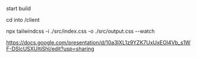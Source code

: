 start build 

cd into /client

npx tailwindcss -i ./src/index.css -o ./src/output.css --watch

https://docs.google.com/presentation/d/10a3IXL1z9YZK7UxUxEOl4Vb_s1WF-DSlcUSXUItiShI/edit?usp=sharing